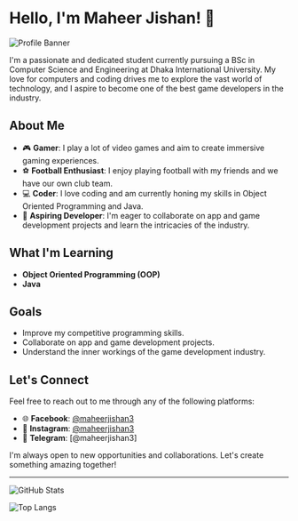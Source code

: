 # Hello, I'm Maheer Jishan! 👋

![Profile Banner]([https://scontent.fdac27-1.fna.fbcdn.net/v/t1.6435-9/185851208_2769485126601818_3615888913356442336_n.jpg?_nc_cat=107&ccb=1-7&_nc_sid=b895b5&_nc_ohc=2-tLri08sgcQ7kNvgFKvIrs&_nc_ht=scontent.fdac27-1.fna&oh=00_AYD6Lidxsb0Xw8EAId-ayj209yhjdC4vRx9B2fcx5lHm-g&oe=66B8E086](https://scontent.fdac27-1.fna.fbcdn.net/v/t1.6435-9/185851208_2769485126601818_3615888913356442336_n.jpg?_nc_cat=107&ccb=1-7&_nc_sid=b895b5&_nc_ohc=Flw6R2_VqhoQ7kNvgGtLePW&_nc_ht=scontent.fdac27-1.fna&oh=00_AYAoTRANMVZpmhn9LyUoZQkxu68FLgOY2cquYyirR9JRTA&oe=671480C6))

I'm a passionate and dedicated student currently pursuing a BSc in Computer Science and Engineering at Dhaka International University. My love for computers and coding drives me to explore the vast world of technology, and I aspire to become one of the best game developers in the industry.

## About Me

- 🎮 **Gamer**: I play a lot of video games and aim to create immersive gaming experiences.
- ⚽ **Football Enthusiast**: I enjoy playing football with my friends and we have our own club team.
- 💻 **Coder**: I love coding and am currently honing my skills in Object Oriented Programming and Java.
- 🚀 **Aspiring Developer**: I'm eager to collaborate on app and game development projects and learn the intricacies of the industry.

## What I'm Learning

- **Object Oriented Programming (OOP)**
- **Java**

## Goals

- Improve my competitive programming skills.
- Collaborate on app and game development projects.
- Understand the inner workings of the game development industry.

## Let's Connect

Feel free to reach out to me through any of the following platforms:

- 🌐 **Facebook**: [@maheerjishan3](https://facebook.com/maheerjishan3)
- 📸 **Instagram**: [@maheerjishan3](https://instagram.com/maheerjishan3)
- 📲 **Telegram**: [@maheerjishan3]

I'm always open to new opportunities and collaborations. Let's create something amazing together!

---

![GitHub Stats](https://github-readme-stats.vercel.app/api?username=MaheerJishan3&show_icons=true&theme=radical)

![Top Langs](https://github-readme-stats.vercel.app/api/top-langs/?username=MaheerJishan3&layout=compact&theme=radical)
